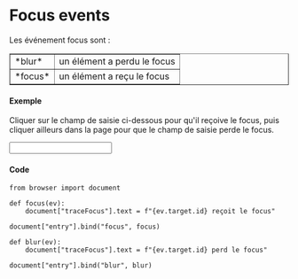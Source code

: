 
Focus events
============

<script type="text/python">
from browser import document as doc
from browser import alert
</script>
Les événement focus sont :

<table cellpadding=3 border=1>
<tr>
<td>*blur*</td>
<td>un élément a perdu le focus
</td>
</tr>

<tr>
<td>*focus*</td><td>un élément a reçu le focus</td>
</tr>

</table>

#### Exemple

Cliquer sur le champ de saisie ci-dessous pour qu'il reçoive le focus, puis
cliquer ailleurs dans la page pour que le champ de saisie perde le focus.

<p><input id="entry" autocomplete="off">&nbsp;<span id="traceFocus">&nbsp;</span>

#### Code

```exec_on_load
from browser import document

def focus(ev):
    document["traceFocus"].text = f"{ev.target.id} reçoit le focus"

document["entry"].bind("focus", focus)

def blur(ev):
    document["traceFocus"].text = f"{ev.target.id} perd le focus"

document["entry"].bind("blur", blur)
```
